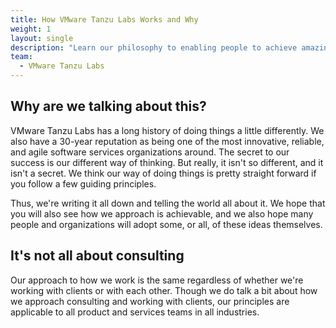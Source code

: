 ```yaml
---
title: How VMware Tanzu Labs Works and Why
weight: 1
layout: single
description: "Learn our philosophy to enabling people to achieve amazing outcomes through software."
team:
  - VMware Tanzu Labs
---
```

## Why are we talking about this?
VMware Tanzu Labs has a long history of doing things a little differently. We also have a 30-year reputation as being one of the most innovative, reliable, and agile software services organizations around. The secret to our success is our different way of thinking. But really, it isn't so different, and it isn't a secret. We think our way of doing things is pretty straight forward if you follow a few guiding principles.

Thus, we're writing it all down and telling the world all about it. We hope that you will also see how we approach is achievable, and we also hope many people and organizations will adopt some, or all, of these ideas themselves.

## It's not all about consulting
Our approach to how we work is the same regardless of whether we're working with clients or with each other. Though we do talk a bit about how we approach consulting and working with clients, our principles are applicable to all product and services teams in all industries. 